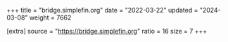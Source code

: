 +++
title = "bridge.simplefin.org"
date = "2022-03-22"
updated = "2024-03-08"
weight = 7662

[extra]
source = "https://bridge.simplefin.org"
ratio = 16
size = 7
+++
